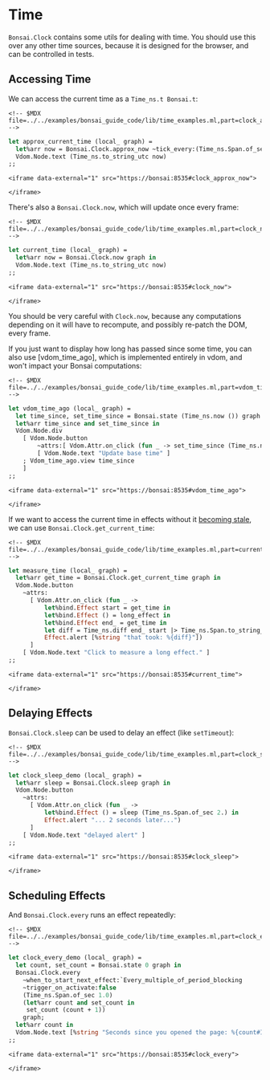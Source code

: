 # Time

`Bonsai.Clock` contains some utils for dealing with time. You should use
this over any other time sources, because it is designed for the
browser, and can be controlled in tests.

## Accessing Time

We can access the current time as a `Time_ns.t Bonsai.t`:

```{=html}
<!-- $MDX file=../../examples/bonsai_guide_code/lib/time_examples.ml,part=clock_approx_now -->
```
``` ocaml
let approx_current_time (local_ graph) =
  let%arr now = Bonsai.Clock.approx_now ~tick_every:(Time_ns.Span.of_sec 1.) graph in
  Vdom.Node.text (Time_ns.to_string_utc now)
;;
```

```{=html}
<iframe data-external="1" src="https://bonsai:8535#clock_approx_now">
```
```{=html}
</iframe>
```
There's also a `Bonsai.Clock.now`, which will update once every frame:

```{=html}
<!-- $MDX file=../../examples/bonsai_guide_code/lib/time_examples.ml,part=clock_now -->
```
``` ocaml
let current_time (local_ graph) =
  let%arr now = Bonsai.Clock.now graph in
  Vdom.Node.text (Time_ns.to_string_utc now)
;;
```

```{=html}
<iframe data-external="1" src="https://bonsai:8535#clock_now">
```
```{=html}
</iframe>
```
You should be very careful with `Clock.now`, because any computations
depending on it will have to recompute, and possibly re-patch the DOM,
every frame.

If you just want to display how long has passed since some time, you can
also use \[vdom_time_ago\], which is implemented entirely in vdom, and
won't impact your Bonsai computations:

```{=html}
<!-- $MDX file=../../examples/bonsai_guide_code/lib/time_examples.ml,part=vdom_time_ago -->
```
``` ocaml
let vdom_time_ago (local_ graph) =
  let time_since, set_time_since = Bonsai.state (Time_ns.now ()) graph in
  let%arr time_since and set_time_since in
  Vdom.Node.div
    [ Vdom.Node.button
        ~attrs:[ Vdom.Attr.on_click (fun _ -> set_time_since (Time_ns.now ())) ]
        [ Vdom.Node.text "Update base time" ]
    ; Vdom_time_ago.view time_since
    ]
;;
```

```{=html}
<iframe data-external="1" src="https://bonsai:8535#vdom_time_ago">
```
```{=html}
</iframe>
```
If we want to access the current time in effects without it [becoming
stale](./effects_and_stale_values.mdx), we can use
`Bonsai.Clock.get_current_time`:

```{=html}
<!-- $MDX file=../../examples/bonsai_guide_code/lib/time_examples.ml,part=current_time_effect -->
```
``` ocaml
let measure_time (local_ graph) =
  let%arr get_time = Bonsai.Clock.get_current_time graph in
  Vdom.Node.button
    ~attrs:
      [ Vdom.Attr.on_click (fun _ ->
          let%bind.Effect start = get_time in
          let%bind.Effect () = long_effect in
          let%bind.Effect end_ = get_time in
          let diff = Time_ns.diff end_ start |> Time_ns.Span.to_string_hum in
          Effect.alert [%string "that took: %{diff}"])
      ]
    [ Vdom.Node.text "Click to measure a long effect." ]
;;
```

```{=html}
<iframe data-external="1" src="https://bonsai:8535#current_time">
```
```{=html}
</iframe>
```
## Delaying Effects

`Bonsai.Clock.sleep` can be used to delay an effect (like `setTimeout`):

```{=html}
<!-- $MDX file=../../examples/bonsai_guide_code/lib/time_examples.ml,part=clock_sleep -->
```
``` ocaml
let clock_sleep_demo (local_ graph) =
  let%arr sleep = Bonsai.Clock.sleep graph in
  Vdom.Node.button
    ~attrs:
      [ Vdom.Attr.on_click (fun _ ->
          let%bind.Effect () = sleep (Time_ns.Span.of_sec 2.) in
          Effect.alert "... 2 seconds later...")
      ]
    [ Vdom.Node.text "delayed alert" ]
;;
```

```{=html}
<iframe data-external="1" src="https://bonsai:8535#clock_sleep">
```
```{=html}
</iframe>
```
## Scheduling Effects

And `Bonsai.Clock.every` runs an effect repeatedly:

```{=html}
<!-- $MDX file=../../examples/bonsai_guide_code/lib/time_examples.ml,part=clock_every -->
```
``` ocaml
let clock_every_demo (local_ graph) =
  let count, set_count = Bonsai.state 0 graph in
  Bonsai.Clock.every
    ~when_to_start_next_effect:`Every_multiple_of_period_blocking
    ~trigger_on_activate:false
    (Time_ns.Span.of_sec 1.0)
    (let%arr count and set_count in
     set_count (count + 1))
    graph;
  let%arr count in
  Vdom.Node.text [%string "Seconds since you opened the page: %{count#Int}"]
;;
```

```{=html}
<iframe data-external="1" src="https://bonsai:8535#clock_every">
```
```{=html}
</iframe>
```
